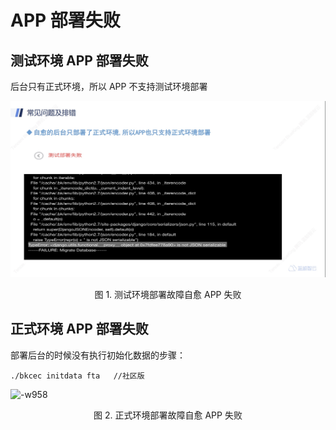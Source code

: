 # APP 部署失败

## 测试环境 APP 部署失败

后台只有正式环境，所以 APP 不支持测试环境部署

![-w960](media/15675011122718.jpg)
<center>图 1. 测试环境部署故障自愈 APP 失败</center>

## 正式环境 APP 部署失败

部署后台的时候没有执行初始化数据的步骤：

```./bkcec initdata fta   //社区版```

![-w958](media/15675011237028.jpg)
<center>图 2. 正式环境部署故障自愈 APP 失败</center>

